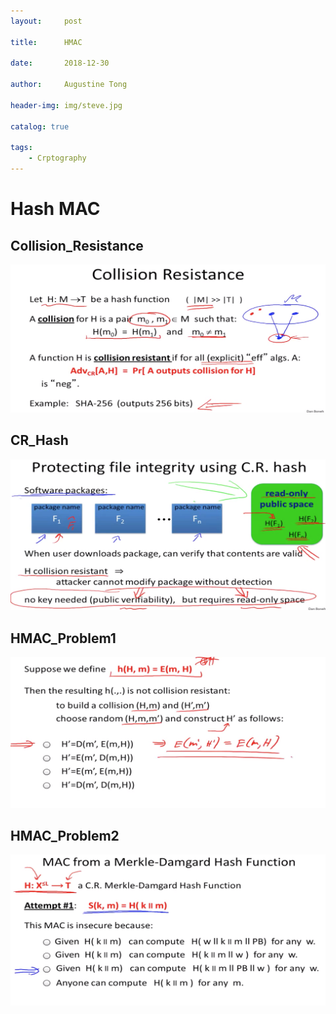 ```yaml
---
layout:     post

title:      HMAC

date:       2018-12-30

author:     Augustine Tong

header-img: img/steve.jpg

catalog: true

tags:
    - Crptography
---
```


# Hash MAC


## Collision_Resistance
![Collision_Resistance](/img/crpto/Collision_Resistance.png)

## CR_Hash
![CR_Hash](/img/crpto/CR_Hash.png)

## HMAC_Problem1
![HMAC_Problem1](/img/crpto/HMAC_Problem1.png)

## HMAC_Problem2
![HMAC_Problem2](/img/crpto/HMAC_Problem2.png)  
